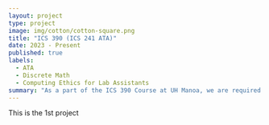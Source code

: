 ```yaml
---
layout: project
type: project
image: img/cotton/cotton-square.png
title: "ICS 390 (ICS 241 ATA)"
date: 2023 - Present
published: true
labels:
  - ATA
  - Discrete Math
  - Computing Ethics for Lab Assistants
summary: "As a part of the ICS 390 Course at UH Manoa, we are required to assist in labs for different ICS course."
---
```

This is the 1st project
